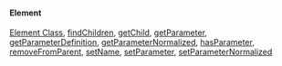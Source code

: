 #### Element

[Element Class](./Element.md#element-class), [findChildren](./Element.md#findchildren), [getChild](./Element.md#getchild), [getParameter](./Element.md#getparameter), [getParameterDefinition](./Element.md#getparameterdefinition), [getParameterNormalized](./Element.md#getparameternormalized), [hasParameter](./Element.md#hasparameter), [removeFromParent](./Element.md#removefromparent), [setName](./Element.md#setname), [setParameter](./Element.md#setparameter), [setParameterNormalized](./Element.md#setparameternormalized)